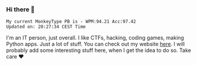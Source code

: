 ### Hi there 👋
<!-- PB START -->
```
My current MonkeyType PB is - WPM:94.21 Acc:97.42
Updated on: 20:27:34 CEST Time
```
<!-- PB END -->
I'm an IT person, just overall. I like CTFs, hacking, coding games, making Python apps. Just a lot of stuff.
You can check out my website [here](https://skill3472.github.io/).
I will probably add some interesting stuff here, when I get the idea to do so. Take care ❤️
